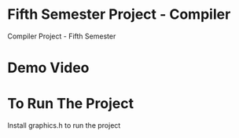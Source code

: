# Fifth Semester Project - Compiler
Compiler Project - Fifth Semester
# Demo Video

# To Run The Project
Install graphics.h to run the project
